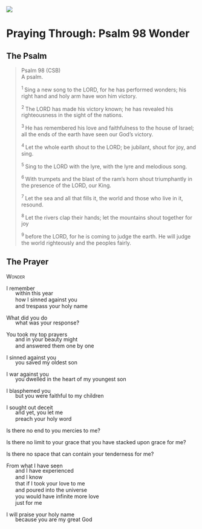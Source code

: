 <img class="intro-right" src="/images/art-paris-psalter.jpg">

<style>
  li {list-style-type: none;}
  p + ul {
    margin-top: -18px;
}
</style>

# Praying Through: Psalm 98 Wonder

## The Psalm

>Psalm 98 (CSB)    
> A psalm. 
>
><sup> 1  </sup>Sing a new song to the LORD, for he has performed wonders; his right hand and holy arm have won him victory. 
>
><sup> 2  </sup>The LORD has made his victory known; he has revealed his righteousness in the sight of the nations. 
>
><sup> 3  </sup>He has remembered his love and faithfulness to the house of Israel; all the ends of the earth have seen our God’s victory. 
>
><sup> 4  </sup>Let the whole earth shout to the LORD; be jubilant, shout for joy, and sing. 
>
><sup> 5  </sup>Sing to the LORD with the lyre, with the lyre and melodious song. 
>
><sup> 6  </sup>With trumpets and the blast of the ram’s horn shout triumphantly in the presence of the LORD, our King. 
>
><sup> 7  </sup>Let the sea and all that fills it, the world and those who live in it, resound. 
>
><sup> 8  </sup>Let the rivers clap their hands; let the mountains shout together for joy 
>
><sup> 9  </sup>before the LORD, for he is coming to judge the earth. He will judge the world righteously and the peoples fairly.

## The Prayer

<div style="font-variant: small-caps;">
Wonder
</div>

I remember
* within this year
* how I sinned against you
* and trespass your holy name

What did you do
* what was your response?

You took my top prayers
* and in your beauty might
* and answered them one by one

I sinned against you
* you saved my oldest son

I war against you
* you dwelled in the heart of my youngest son

I blasphemed you
* but you were faithful to my children

I sought out deceit 
* and yet, you let me
* preach your holy word

Is there no end to you mercies to me?

Is there no limit to your grace that you have stacked upon grace for me?

Is there no space that can contain your tenderness for me?

From what I have seen
* and I have experienced
* and I know
* that if I took your love to me
* and poured into the universe
* you would have infinite more love
* just for me

I will praise your holy name
* because you are my great God

